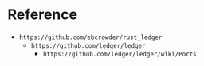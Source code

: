 
# Reference

- `https://github.com/ebcrowder/rust_ledger`
    - `https://github.com/ledger/ledger`
        - `https://github.com/ledger/ledger/wiki/Ports`